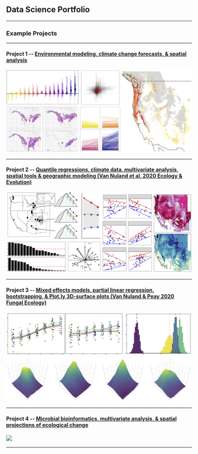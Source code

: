 ## Data Science Portfolio

---

### Example Projects

---

#### Project 1 -- [Environmental modeling, climate change forecasts, & spatial analysis](http://example.com/)

<img src="images/TreeFungal_overlap.png?raw=true"/>

---

#### Project 2 -- [Quantile regressions, climate data, multivariate analysis, spatial tools & geographic modeling (Van Nuland et al. 2020 Ecology & Evolution)](/TraitClimate_page.md)

<img src="images/Trait_range_fig2.png?raw=true"/>

---

#### Project 3 -- [Mixed effects models, partial linear regression, bootstrapping, & Plot.ly 3D-surface plots (Van Nuland & Peay 2020 Fungal Ecology)](https://mvannuland.github.io/pinus_myc_page/)

<img src="images/PinucMyc_coverfig.png?raw=true"/>

---

#### Project 4 -- [Microbial bioinformatics, multivariate analysis, & spatial projections of ecological change](http://example.com/)

<img src="images/dummy_thumbnail.jpg?raw=true"/>

---
